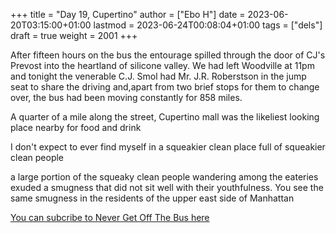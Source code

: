 +++
title = "Day 19, Cupertino"
author = ["Ebo H"]
date = 2023-06-20T03:15:00+01:00
lastmod = 2023-06-24T00:08:04+01:00
tags = ["dels"]
draft = true
weight = 2001
+++

After fifteen hours on the bus the entourage spilled through the door of CJ's Prevost into the heartland of silicone valley. We had left Woodville at 11pm and tonight the venerable C.J. Smol had Mr. J.R. Roberstson in the jump seat to share the driving and,apart from two brief stops for them to change over, the bus had been moving constantly for 858 miles.

A quarter of a mile along the street, Cupertino mall was the likeliest looking place nearby for food and drink

I don't expect to ever find myself in a squeakier clean place full of squeakier clean people

a large portion of the squeaky clean people wandering among the eateries exuded a smugness that did not sit well with their youthfulness. You see the same smugness in the residents of the upper east side of Manhattan

[You can subcribe to Never Get Off The Bus here](https://never-get-off-the-bus.ghost.io/#/portal/)
